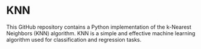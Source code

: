 # KNN
This GitHub repository contains a Python implementation of the k-Nearest Neighbors (KNN) algorithm. KNN is a simple and effective machine learning algorithm used for classification and regression tasks.
